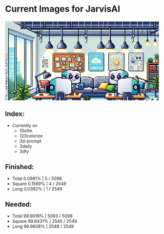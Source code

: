 
# Current Images for JarvisAI

![Jarvis's](./.support/jarvis_office.jpeg)

## Index:
-  Currently on
    -  10xllm
    -  123colorize
    -  3d-prompt
    -  3daily
    -  3dfy

## Finished:
-  Total 0.0981%  |  5 / 5098
-  Square 0.1569%  |  4 / 2549
-  Long 0.0392%  |  1 / 2549

## Needed:
-  Total 99.9019%  |  5093 / 5098
-  Square 99.8431%  |  2545 / 2549
-  Long 99.9608%  |  2548 / 2549
